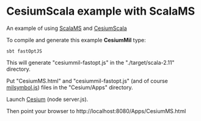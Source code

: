 # CesiumScala example with ScalaMS 

An example of using [ScalaMS](https://github.com/workingDog/ScalaMS) and [CesiumScala](https://github.com/workingDog/CesiumScala) 

To compile and generate this example **CesiumMil** type:
 
    sbt fastOptJS

This will generate "cesiummil-fastopt.js" in the "./target/scala-2.11" directory.

Put "CesiumMS.html" and "cesiummil-fastopt.js" (and of course [milsymbol.js](https://github.com/spatialillusions/milsymbol)) 
files in the "Cesium/Apps" directory.
 
Launch [Cesium](http://cesiumjs.org/) (node server.js).

Then point your browser to http://localhost:8080/Apps/CesiumMS.html


